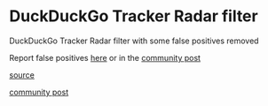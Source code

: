 # DuckDuckGo Tracker Radar filter
DuckDuckGo Tracker Radar filter with some false positives removed 

Report false positives [here](https://github.com/botthebestplayerintheworld/DuckDuckGo-Tracker-Radar-filter/issues/new/choose) or in the [community post](https://community.blokada.org/t/introducing-duckduckgo-tracker-radar-to-blokada/469)

[source](https://raw.githubusercontent.com/blokadaorg/landing-github-pages/master/blocklists/ddgtrackerradar/standard/hosts.txt)

[community post](https://community.blokada.org/t/introducing-duckduckgo-tracker-radar-to-blokada/469)
